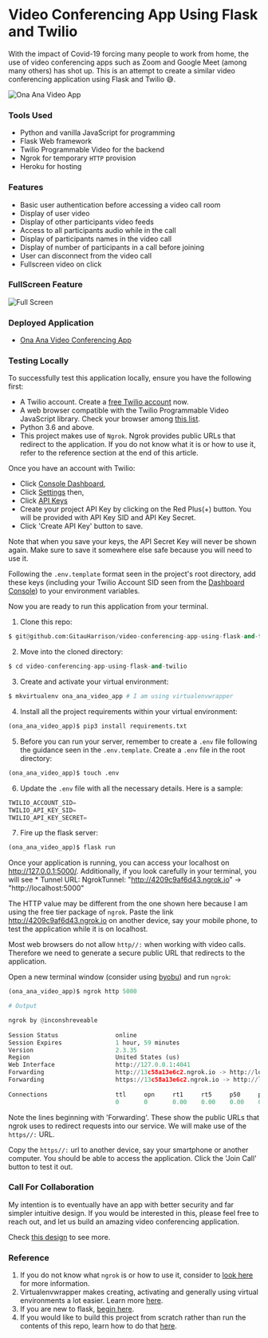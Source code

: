 # Video Conferencing App Using Flask and Twilio

With the impact of Covid-19 forcing many people to work from home, the use of video conferencing apps such as Zoom and Google Meet (among many others) has shot up. This is an attempt to create a similar video conferencing application using Flask and Twilio :sweat_smile:.

![Ona Ana Video App](app/static/img/ona_ana.gif)

### Tools Used
* Python and vanilla JavaScript for programming
* Flask Web framework
* Twilio Programmable Video for the backend
* Ngrok for temporary `HTTP` provision
* Heroku for hosting

### Features
* Basic user authentication before accessing a video call room
* Display of user video
* Display of other participants video feeds
* Access to all participants audio while in the call
* Display of participants names in the video call
* Display of number of participants in a call before joining
* User can disconnect from the video call
* Fullscreen video on click

### FullScreen Feature

![Full Screen](app/static/img/full_screen.gif)

### Deployed Application
* [Ona Ana Video Conferencing App](https://ona-ana-video-app.herokuapp.com/)

### Testing Locally

To successfully test this application locally, ensure you have the following first:

* A Twilio account. Create a [free Twilio account](https://www.twilio.com/try-twilio?promo=WNPWrR) now.
* A web browser compatible with the Twilio Programmable Video JavaScript library. Check your browser among [this list](https://www.twilio.com/docs/video/javascript).
* Python 3.6 and above.
* This project makes use of `Ngrok`. Ngrok provides public URLs that redirect to the application. If you do not know what it is or how to use it, refer to the reference section at the end of this article.

Once you have an account with Twilio:
* Click [Console Dashboard](https://www.twilio.com/console), 
* Click [Settings](https://www.twilio.com/console/project/settings) then,
* Click [API Keys](https://www.twilio.com/console/project/api-keys)
* Create your project API Key by clicking on the Red Plus(+) button. You will be provided with API Key SID and API Key Secret. 
* Click 'Create API Key' button to save.

Note that when you save your keys, the API Secret Key will never be shown again. Make sure to save it somewhere else safe because you will need to use it.

Following the `.env.template` format seen in the project's root directory, add these keys (including your Twilio Account SID  seen from the [Dashboard Console](https://www.twilio.com/console)) to your environment variables.

Now you are ready to run this application from your terminal.

1. Clone this repo:

```python
$ git@github.com:GitauHarrison/video-conferencing-app-using-flask-and-twilio.git
```

2. Move into the cloned directory:

```python
$ cd video-conferencing-app-using-flask-and-twilio
```

3. Create and activate your virtual environment:

```python
$ mkvirtualenv ona_ana_video_app # I am using virtualenvwrapper
```

4. Install all the project requirements within your virtual environment:

```python
(ona_ana_video_app)$ pip3 install requirements.txt
```

5. Before you can run your server, remember to create a `.env` file following the guidance seen in the `.env.template`. Create a `.env` file in the root directory:

```python
(ona_ana_video_app)$ touch .env
```

6. Update the `.env` file with all the necessary details. Here is a sample:

```python
TWILIO_ACCOUNT_SID=
TWILIO_API_KEY_SID=
TWILIO_API_KEY_SECRET=
```

7. Fire up the flask server:

```python
(ona_ana_video_app)$ flask run
```

Once your application is running, you can access your localhost on http://127.0.0.1:5000/. Additionally, if you look carefully in your terminal, you will see * Tunnel URL: NgrokTunnel: "http://4209c9af6d43.ngrok.io" -> "http://localhost:5000"

The HTTP value may be different from the one shown here because I am using the free tier package of `ngrok`. Paste the link http://4209c9af6d43.ngrok.io on another device, say your mobile phone, to test the application while it is on localhost.

Most web browsers do not allow `http//:` when working with video calls. Therefore we need to generate a secure public URL that redirects to the application. 

Open a new terminal window (consider using [byobu](https://www.byobu.org/)) and run `ngrok`:

```python
(ona_ana_video_app)$ ngrok http 5000

# Output

ngrok by @inconshreveable                                                  (Ctrl+C to quit)
                                                                                           
Session Status                online                                                       
Session Expires               1 hour, 59 minutes                                           
Version                       2.3.35                                                       
Region                        United States (us)                                           
Web Interface                 http://127.0.0.1:4041                                        
Forwarding                    http://13c58a13e6c2.ngrok.io -> http://localhost:5000        
Forwarding                    https://13c58a13e6c2.ngrok.io -> http://localhost:5000       
                                                                                           
Connections                   ttl     opn     rt1     rt5     p50     p90                  
                              0       0       0.00    0.00    0.00    0.00
```

Note the lines beginning with 'Forwarding'. These show the public URLs that ngrok uses to redirect requests into our service. We will make use of the `https//:` URL.

Copy the `https//:` url to another device, say your smartphone or another computer. You should be able to access the application. Click the 'Join Call' button to test it out.

### Call For Collaboration

My intention is to eventually  have an app with better security and far simpler intuitive design. If you would be interested in this, please feel free to reach out, and let us build an amazing video conferencing application.

Check [this design](https://www.figma.com/proto/kDRrcS8b0OJywkhH0Qm4LQ/Ona-Ana-Video-App?node-id=3%3A2&scaling=min-zoom) to see more.

### Reference
1. If you do not know what `ngrok` is or how to use it, consider to [look here](https://gitauharrison-blog.herokuapp.com/ngrok) for more information.
2. Virtualenvwrapper makes creating, activating and generally using virtual environments a lot easier. Learn more [here](https://gitauharrison-blog.herokuapp.com/virtualenvwrapper).
3. If you are new to flask, [begin here](https://gitauharrison-blog.herokuapp.com/personal-blog).
4. If you would like to build this project from scratch rather than run the contents of this repo, learn how to do that [here](https://github.com/GitauHarrison/notes/blob/master/video_call_app.md).